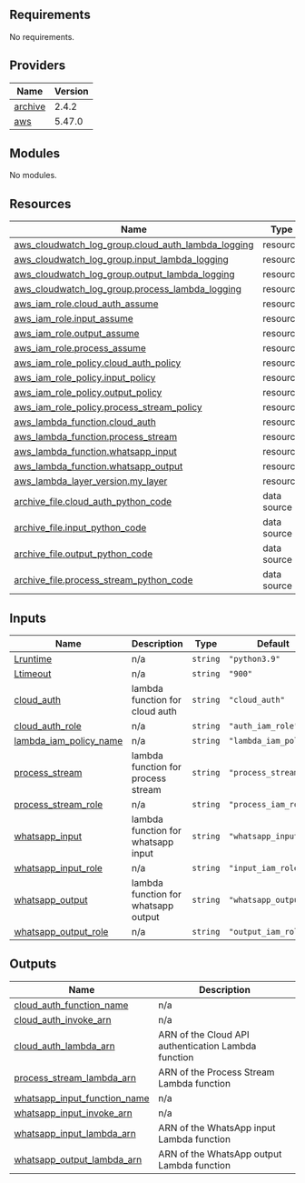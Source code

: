 <!-- BEGIN_TF_DOCS -->
## Requirements

No requirements.

## Providers

| Name | Version |
|------|---------|
| <a name="provider_archive"></a> [archive](#provider\_archive) | 2.4.2 |
| <a name="provider_aws"></a> [aws](#provider\_aws) | 5.47.0 |

## Modules

No modules.

## Resources

| Name | Type |
|------|------|
| [aws_cloudwatch_log_group.cloud_auth_lambda_logging](https://registry.terraform.io/providers/hashicorp/aws/latest/docs/resources/cloudwatch_log_group) | resource |
| [aws_cloudwatch_log_group.input_lambda_logging](https://registry.terraform.io/providers/hashicorp/aws/latest/docs/resources/cloudwatch_log_group) | resource |
| [aws_cloudwatch_log_group.output_lambda_logging](https://registry.terraform.io/providers/hashicorp/aws/latest/docs/resources/cloudwatch_log_group) | resource |
| [aws_cloudwatch_log_group.process_lambda_logging](https://registry.terraform.io/providers/hashicorp/aws/latest/docs/resources/cloudwatch_log_group) | resource |
| [aws_iam_role.cloud_auth_assume](https://registry.terraform.io/providers/hashicorp/aws/latest/docs/resources/iam_role) | resource |
| [aws_iam_role.input_assume](https://registry.terraform.io/providers/hashicorp/aws/latest/docs/resources/iam_role) | resource |
| [aws_iam_role.output_assume](https://registry.terraform.io/providers/hashicorp/aws/latest/docs/resources/iam_role) | resource |
| [aws_iam_role.process_assume](https://registry.terraform.io/providers/hashicorp/aws/latest/docs/resources/iam_role) | resource |
| [aws_iam_role_policy.cloud_auth_policy](https://registry.terraform.io/providers/hashicorp/aws/latest/docs/resources/iam_role_policy) | resource |
| [aws_iam_role_policy.input_policy](https://registry.terraform.io/providers/hashicorp/aws/latest/docs/resources/iam_role_policy) | resource |
| [aws_iam_role_policy.output_policy](https://registry.terraform.io/providers/hashicorp/aws/latest/docs/resources/iam_role_policy) | resource |
| [aws_iam_role_policy.process_stream_policy](https://registry.terraform.io/providers/hashicorp/aws/latest/docs/resources/iam_role_policy) | resource |
| [aws_lambda_function.cloud_auth](https://registry.terraform.io/providers/hashicorp/aws/latest/docs/resources/lambda_function) | resource |
| [aws_lambda_function.process_stream](https://registry.terraform.io/providers/hashicorp/aws/latest/docs/resources/lambda_function) | resource |
| [aws_lambda_function.whatsapp_input](https://registry.terraform.io/providers/hashicorp/aws/latest/docs/resources/lambda_function) | resource |
| [aws_lambda_function.whatsapp_output](https://registry.terraform.io/providers/hashicorp/aws/latest/docs/resources/lambda_function) | resource |
| [aws_lambda_layer_version.my_layer](https://registry.terraform.io/providers/hashicorp/aws/latest/docs/resources/lambda_layer_version) | resource |
| [archive_file.cloud_auth_python_code](https://registry.terraform.io/providers/hashicorp/archive/latest/docs/data-sources/file) | data source |
| [archive_file.input_python_code](https://registry.terraform.io/providers/hashicorp/archive/latest/docs/data-sources/file) | data source |
| [archive_file.output_python_code](https://registry.terraform.io/providers/hashicorp/archive/latest/docs/data-sources/file) | data source |
| [archive_file.process_stream_python_code](https://registry.terraform.io/providers/hashicorp/archive/latest/docs/data-sources/file) | data source |

## Inputs

| Name | Description | Type | Default | Required |
|------|-------------|------|---------|:--------:|
| <a name="input_Lruntime"></a> [Lruntime](#input\_Lruntime) | n/a | `string` | `"python3.9"` | no |
| <a name="input_Ltimeout"></a> [Ltimeout](#input\_Ltimeout) | n/a | `string` | `"900"` | no |
| <a name="input_cloud_auth"></a> [cloud\_auth](#input\_cloud\_auth) | lambda function for cloud auth | `string` | `"cloud_auth"` | no |
| <a name="input_cloud_auth_role"></a> [cloud\_auth\_role](#input\_cloud\_auth\_role) | n/a | `string` | `"auth_iam_role"` | no |
| <a name="input_lambda_iam_policy_name"></a> [lambda\_iam\_policy\_name](#input\_lambda\_iam\_policy\_name) | n/a | `string` | `"lambda_iam_policy"` | no |
| <a name="input_process_stream"></a> [process\_stream](#input\_process\_stream) | lambda function for process stream | `string` | `"process_stream"` | no |
| <a name="input_process_stream_role"></a> [process\_stream\_role](#input\_process\_stream\_role) | n/a | `string` | `"process_iam_role"` | no |
| <a name="input_whatsapp_input"></a> [whatsapp\_input](#input\_whatsapp\_input) | lambda function for whatsapp input | `string` | `"whatsapp_input"` | no |
| <a name="input_whatsapp_input_role"></a> [whatsapp\_input\_role](#input\_whatsapp\_input\_role) | n/a | `string` | `"input_iam_role"` | no |
| <a name="input_whatsapp_output"></a> [whatsapp\_output](#input\_whatsapp\_output) | lambda function for whatsapp output | `string` | `"whatsapp_output"` | no |
| <a name="input_whatsapp_output_role"></a> [whatsapp\_output\_role](#input\_whatsapp\_output\_role) | n/a | `string` | `"output_iam_role"` | no |

## Outputs

| Name | Description |
|------|-------------|
| <a name="output_cloud_auth_function_name"></a> [cloud\_auth\_function\_name](#output\_cloud\_auth\_function\_name) | n/a |
| <a name="output_cloud_auth_invoke_arn"></a> [cloud\_auth\_invoke\_arn](#output\_cloud\_auth\_invoke\_arn) | n/a |
| <a name="output_cloud_auth_lambda_arn"></a> [cloud\_auth\_lambda\_arn](#output\_cloud\_auth\_lambda\_arn) | ARN of the Cloud API authentication Lambda function |
| <a name="output_process_stream_lambda_arn"></a> [process\_stream\_lambda\_arn](#output\_process\_stream\_lambda\_arn) | ARN of the Process Stream Lambda function |
| <a name="output_whatsapp_input_function_name"></a> [whatsapp\_input\_function\_name](#output\_whatsapp\_input\_function\_name) | n/a |
| <a name="output_whatsapp_input_invoke_arn"></a> [whatsapp\_input\_invoke\_arn](#output\_whatsapp\_input\_invoke\_arn) | n/a |
| <a name="output_whatsapp_input_lambda_arn"></a> [whatsapp\_input\_lambda\_arn](#output\_whatsapp\_input\_lambda\_arn) | ARN of the WhatsApp input Lambda function |
| <a name="output_whatsapp_output_lambda_arn"></a> [whatsapp\_output\_lambda\_arn](#output\_whatsapp\_output\_lambda\_arn) | ARN of the WhatsApp output Lambda function |
<!-- END_TF_DOCS -->